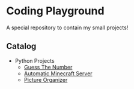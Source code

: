 # Coding Playground

A special repository to contain my small projects!

## Catalog

- Python Projects
  - [Guess The Number](Python/guess-the-number)
  - [Automatic Minecraft Server](Python/automatic-minecraft-server)
  - [Picture Organizer](Python/picture-organizer)